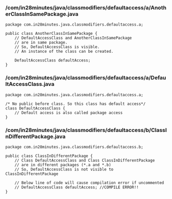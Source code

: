 ### /com/in28minutes/java/classmodifiers/defaultaccess/a/AnotherClassInSamePackage.java
```
package com.in28minutes.java.classmodifiers.defaultaccess.a;

public class AnotherClassInSamePackage {
	// DefaultAccessClass and AnotherClassInSamePackage
	// are in same package.
	// So, DefaultAccessClass is visible.
	// An instance of the class can be created.

	DefaultAccessClass defaultAccess;
}
```
### /com/in28minutes/java/classmodifiers/defaultaccess/a/DefaultAccessClass.java
```
package com.in28minutes.java.classmodifiers.defaultaccess.a;

/* No public before class. So this class has default access*/
class DefaultAccessClass {
	// Default access is also called package access
}
```
### /com/in28minutes/java/classmodifiers/defaultaccess/b/ClassInDifferentPackage.java
```
package com.in28minutes.java.classmodifiers.defaultaccess.b;

public class ClassInDifferentPackage {
	// Class DefaultAccessClass and Class ClassInDifferentPackage
	// are in different packages (*.a and *.b)
	// So, DefaultAccessClass is not visible to ClassInDifferentPackage

	// Below line of code will cause compilation error if uncommented
	// DefaultAccessClass defaultAccess; //COMPILE ERROR!!
}
```
